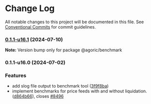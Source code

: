 # Change Log

All notable changes to this project will be documented in this file.
See [Conventional Commits](https://conventionalcommits.org) for commit guidelines.

### [0.1.1-u16.1](https://github.com/Agoric/agoric-sdk/compare/@agoric/benchmark@0.1.1-u16.0...@agoric/benchmark@0.1.1-u16.1) (2024-07-10)

**Note:** Version bump only for package @agoric/benchmark





### 0.1.1-u16.0 (2024-07-02)


### Features

* add slog file output to benchmark tool ([3f9f8ba](https://github.com/Agoric/agoric-sdk/commit/3f9f8badf351ec94e2ea6763eb89a6d358b6a4c4))
* implement benchmarks for price feeds with and without liquidation. ([d864b66](https://github.com/Agoric/agoric-sdk/commit/d864b666104beccf5f5ccad222f7a5d23a5ad7d5)), closes [#8496](https://github.com/Agoric/agoric-sdk/issues/8496)
